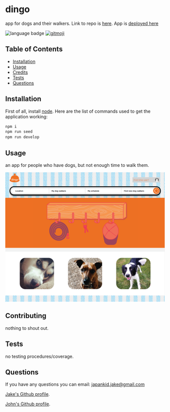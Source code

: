 # dingo

app for dogs and their walkers. Link to repo is [here](https://github.com/bc-mern-stack/dingo). App is [deployed here](https://dingo-dog-walker.herokuapp.com/)

![language badge](https://img.shields.io/github/languages/top/bc-mern-stack/dingo?style=for-the-badge)
[![gitmoji](https://img.shields.io/badge/gitmoji-%20😜%20😍-FFDD67.svg?style=flat-square)](https://gitmoji.dev)

## Table of Contents

- [Installation](#installation)
- [Usage](#usage)
- [Credits](#credits)
- [Tests](#tests)
- [Questions](#questions)

## Installation

First of all, install [node](https://nodejs.org/en/).
Here are the list of commands used to get the application working:

```bash
npm i
npm run seed
npm run develop
```

## Usage

an app for people who have dogs, but not enough time to walk them.

![preview of app](preview1.png)

## Contributing

nothing to shout out.

## Tests

no testing procedures/coverage.

## Questions

If you have any questions you can email: japankid.jake@gmail.com

[Jake's Github profile](https://github.com/japankid-code).

[John's Github profile](https://github.com/Jbartlettdesign).

[//]: <> (If your project has a lot of features, consider adding a "Features" section.)
